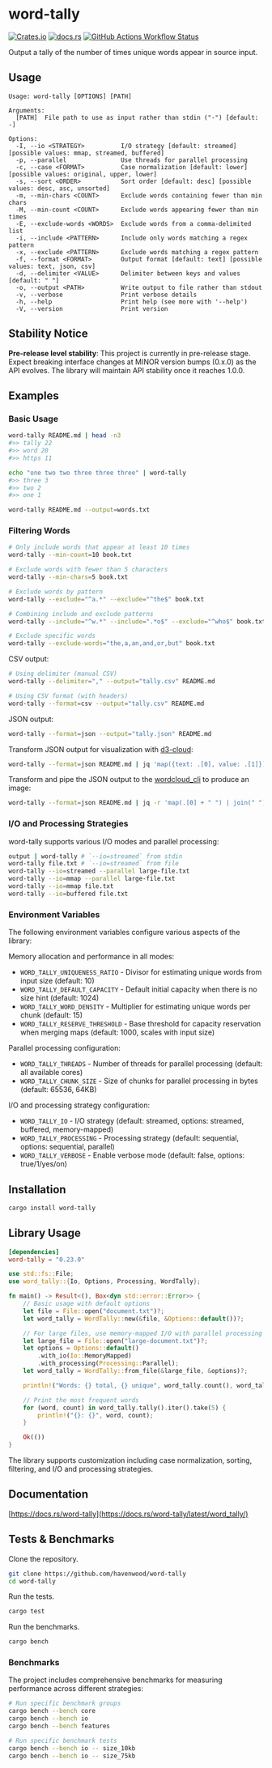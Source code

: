 # word-tally

[![Crates.io](https://img.shields.io/crates/v/word-tally?style=for-the-badge&label=word-tally)](https://crates.io/crates/word-tally)
[![docs.rs](https://img.shields.io/docsrs/word-tally?style=for-the-badge&link=https%3A%2F%2Fdocs.rs%2Fword-tally%2Flatest%2Fword_tally%2F)](https://docs.rs/word-tally/latest/word_tally/)
[![GitHub Actions Workflow Status](https://img.shields.io/github/actions/workflow/status/havenwood/word-tally/rust.yml?style=for-the-badge)](https://github.com/havenwood/word-tally/actions/workflows/rust.yml)

Output a tally of the number of times unique words appear in source input.

## Usage

```
Usage: word-tally [OPTIONS] [PATH]

Arguments:
  [PATH]  File path to use as input rather than stdin ("-") [default: -]

Options:
  -I, --io <STRATEGY>          I/O strategy [default: streamed] [possible values: mmap, streamed, buffered]
  -p, --parallel               Use threads for parallel processing
  -c, --case <FORMAT>          Case normalization [default: lower] [possible values: original, upper, lower]
  -s, --sort <ORDER>           Sort order [default: desc] [possible values: desc, asc, unsorted]
  -m, --min-chars <COUNT>      Exclude words containing fewer than min chars
  -M, --min-count <COUNT>      Exclude words appearing fewer than min times
  -E, --exclude-words <WORDS>  Exclude words from a comma-delimited list
  -i, --include <PATTERN>      Include only words matching a regex pattern
  -x, --exclude <PATTERN>      Exclude words matching a regex pattern
  -f, --format <FORMAT>        Output format [default: text] [possible values: text, json, csv]
  -d, --delimiter <VALUE>      Delimiter between keys and values [default: " "]
  -o, --output <PATH>          Write output to file rather than stdout
  -v, --verbose                Print verbose details
  -h, --help                   Print help (see more with '--help')
  -V, --version                Print version
```

## Stability Notice

**Pre-release level stability**: This project is currently in pre-release stage. Expect breaking interface changes at MINOR version bumps (0.x.0) as the API evolves. The library will maintain API stability once it reaches 1.0.0.

## Examples

### Basic Usage

```sh
word-tally README.md | head -n3
#>> tally 22
#>> word 20
#>> https 11

echo "one two two three three three" | word-tally
#>> three 3
#>> two 2
#>> one 1

word-tally README.md --output=words.txt
```

### Filtering Words

```sh
# Only include words that appear at least 10 times
word-tally --min-count=10 book.txt

# Exclude words with fewer than 5 characters
word-tally --min-chars=5 book.txt

# Exclude words by pattern
word-tally --exclude="^a.*" --exclude="^the$" book.txt

# Combining include and exclude patterns
word-tally --include="^w.*" --include=".*o$" --exclude="^who$" book.txt

# Exclude specific words
word-tally --exclude-words="the,a,an,and,or,but" book.txt
```

CSV output:
```sh
# Using delimiter (manual CSV)
word-tally --delimiter="," --output="tally.csv" README.md

# Using CSV format (with headers)
word-tally --format=csv --output="tally.csv" README.md
```

JSON output:
```sh
word-tally --format=json --output="tally.json" README.md
```

Transform JSON output for visualization with [d3-cloud](https://github.com/jasondavies/d3-cloud#readme):
```sh
word-tally --format=json README.md | jq 'map({text: .[0], value: .[1]})' > d3-cloud.json
```

Transform and pipe the JSON output to the [wordcloud_cli](https://github.com/amueller/word_cloud#readme) to produce an image:
```sh
word-tally --format=json README.md | jq -r 'map(.[0] + " ") | join(" ")' | wordcloud_cli --imagefile wordcloud.png
```

### I/O and Processing Strategies

word-tally supports various I/O modes and parallel processing:

```sh
output | word-tally # `--io=streamed` from stdin
word-tally file.txt # `--io=streamed` from file
word-tally --io=streamed --parallel large-file.txt
word-tally --io=mmap --parallel large-file.txt
word-tally --io=mmap file.txt
word-tally --io=buffered file.txt
```

### Environment Variables

The following environment variables configure various aspects of the library:

Memory allocation and performance in all modes:

- `WORD_TALLY_UNIQUENESS_RATIO` - Divisor for estimating unique words from input size (default: 10)
- `WORD_TALLY_DEFAULT_CAPACITY` - Default initial capacity when there is no size hint (default: 1024)
- `WORD_TALLY_WORD_DENSITY` - Multiplier for estimating unique words per chunk (default: 15)
- `WORD_TALLY_RESERVE_THRESHOLD` - Base threshold for capacity reservation when merging maps (default: 1000, scales with input size)

Parallel processing configuration:

- `WORD_TALLY_THREADS` - Number of threads for parallel processing (default: all available cores)
- `WORD_TALLY_CHUNK_SIZE` - Size of chunks for parallel processing in bytes (default: 65536, 64KB)

I/O and processing strategy configuration:

- `WORD_TALLY_IO` - I/O strategy (default: streamed, options: streamed, buffered, memory-mapped)
- `WORD_TALLY_PROCESSING` - Processing strategy (default: sequential, options: sequential, parallel)
- `WORD_TALLY_VERBOSE` - Enable verbose mode (default: false, options: true/1/yes/on)

## Installation

```sh
cargo install word-tally
```

## Library Usage

```toml
[dependencies]
word-tally = "0.23.0"
```

```rust
use std::fs::File;
use word_tally::{Io, Options, Processing, WordTally};

fn main() -> Result<(), Box<dyn std::error::Error>> {
    // Basic usage with default options
    let file = File::open("document.txt")?;
    let word_tally = WordTally::new(&file, &Options::default())?;

    // For large files, use memory-mapped I/O with parallel processing
    let large_file = File::open("large-document.txt")?;
    let options = Options::default()
        .with_io(Io::MemoryMapped)
        .with_processing(Processing::Parallel);
    let word_tally = WordTally::from_file(&large_file, &options)?;

    println!("Words: {} total, {} unique", word_tally.count(), word_tally.uniq_count());

    // Print the most frequent words
    for (word, count) in word_tally.tally().iter().take(5) {
        println!("{}: {}", word, count);
    }

    Ok(())
}
```

The library supports customization including case normalization, sorting, filtering, and I/O and processing strategies.

## Documentation

[https://docs.rs/word-tally](https://docs.rs/word-tally/latest/word_tally/)

## Tests & Benchmarks

Clone the repository.

```sh
git clone https://github.com/havenwood/word-tally
cd word-tally
```

Run the tests.

```sh
cargo test
```

Run the benchmarks.

```sh
cargo bench
```

### Benchmarks

The project includes comprehensive benchmarks for measuring performance across different strategies:

```sh
# Run specific benchmark groups
cargo bench --bench core
cargo bench --bench io
cargo bench --bench features

# Run specific benchmark tests
cargo bench --bench io -- size_10kb
cargo bench --bench io -- size_75kb
```
